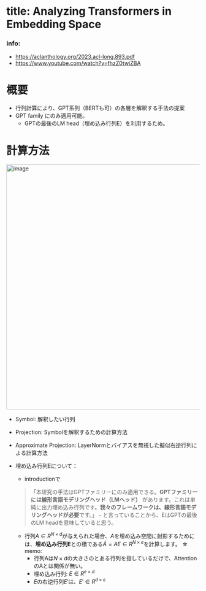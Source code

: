 # title: Analyzing Transformers in Embedding Space

### info:
- https://aclanthology.org/2023.acl-long.893.pdf
- https://www.youtube.com/watch?v=fhzZ0twiZBA

# 概要
- 行列計算により、GPT系列（BERTも可）の各層を解釈する手法の提案
- GPT family にのみ適用可能。
	- GPTの最後のLM head（埋め込み行列E）を利用するため。


# 計算方法
<img width="640" alt="image" src="https://github.com/yomoginna/paper-survey/assets/98722875/74dbe1cb-e881-4817-a1dd-00c8d0ddde36">

- Symbol: 解釈したい行列
- Projection: Symbolを解釈するための計算方法
- Approximate Projection: LayerNormとバイアスを無視した擬似右逆行列による計算方法

- 埋め込み行列Eについて：
	- introductionで
	>	「本研究の手法はGPTファミリーにのみ適用できる。**GPTファミリーには線形言語モデリングヘッド（LMヘッド）** があります。これは単純に出力埋め込み行列です。**我々のフレームワークは、線形言語モデリングヘッドが必要**です。」
		- と言っていることから、EはGPTの最後のLM headを意味していると思う。

	- 行列$A ∈ R^{N ×d}$が与えられた場合、$A$を埋め込み空間に射影するためには、**埋め込み行列E**との積である$\hat{A} = AE ∈ R^{N ×e}$を計算します。
		☆ memo: 
		- 行列Aは$N\times d$の大きさのとある行列を指しているだけで、AttentionのAとは関係が無い。
		- 埋め込み行列: $E\in R^{e \times d}$
		- $E$の右逆行列$E'$は、$E'\in R^{d\times e}$



